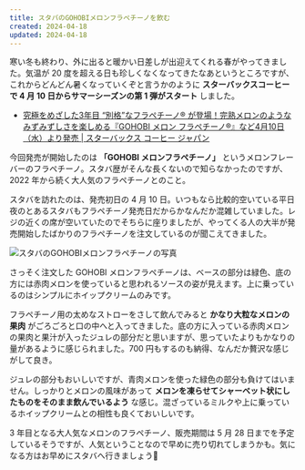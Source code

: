 ```yaml
---
title: スタバのGOHOBIメロンフラペチーノを飲む
created: 2024-04-18
updated: 2024-04-18
---
```


寒い冬も終わり、外に出ると暖かい日差しが出迎えてくれる春がやってきました。気温が 20 度を超える日も珍しくなくなってきたなあというところですが、これからどんどん暑くなっていくぞと言うかのように **スターバックスコーヒーで 4 月 10 日からサマーシーズンの第 1 弾がスタート** しました。

- [究極をめざした3年目 “別格”なフラペチーノ® が登場！完熟メロンのようなみずみずしさを楽しめる『GOHOBI メロン フラペチーノ®』など4月10日（水）より発売 | スターバックス コーヒー ジャパン](https://www.starbucks.co.jp/press_release/pr2024-5128.php)

今回発売が開始したのは **「GOHOBI メロンフラペチーノ」** というメロンフレーバーのフラペチーノ。スタバ歴がそんな長くないので知らなかったのですが、2022 年から続く大人気のフラペチーノとのこと。

スタバを訪れたのは、発売初日の 4 月 10 日。いつもなら比較的空いている平日夜のとあるスタバもフラペチーノ発売日だからかなんだか混雑していました。レジの近くの席が空いていたのでそちらに座りましたが、やってくる人の大半が発売開始したばかりのフラペチーノを注文しているのが聞こえてきました。

![スタバのGOHOBIメロンフラペチーノの写真](fcfd444a-70fd-4606-ab63-57763e298800)

さっそく注文した GOHOBI メロンフラペチーノは、ベースの部分は緑色、底の方には赤肉メロンを使っていると思われるソースの姿が見えます。上に乗っているのはシンプルにホイップクリームのみです。

フラペチーノ用の太めなストローをさして飲んでみると **かなり大粒なメロンの果肉** がごろごろと口の中へと入ってきました。底の方に入っている赤肉メロンの果肉と果汁が入ったジュレの部分だと思いますが、思っていたよりもかなりの量があるように感じられました。700 円もするのも納得、なんだか贅沢な感じがして良き。

ジュレの部分もおいしいですが、青肉メロンを使った緑色の部分も負けてはいません。しっかりとメロンの風味があって **メロンを凍らせてシャーベット状にしたものをそのまま飲んでいるよう** な感じ。混ざっているミルクや上に乗っているホイップクリームとの相性も良くておいしいです。

3 年目となる大人気なメロンのフラペチーノ、販売期間は 5 月 28 日までを予定しているそうですが、人気ということなので早めに売り切れてしまうかも。気になる方はお早めにスタバへ行きましょう🍈
